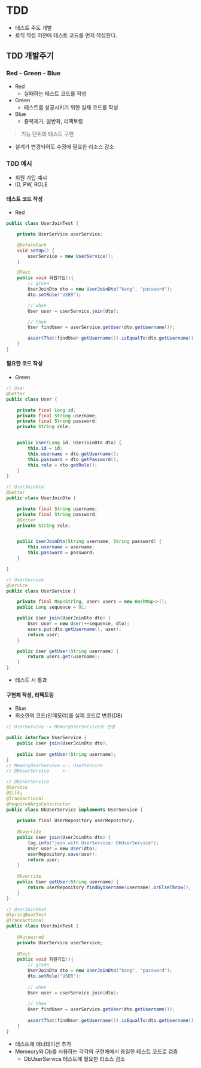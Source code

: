 # TDD

- 테스트 주도 개발
- 로직 작성 이전에 테스트 코드를 먼저 작성한다.

## TDD 개발주기

### Red - Green - Blue

- Red
  - 실패하는 테스트 코드를 작성
- Green
  - 테스트를 성공시키기 위한 실제 코드를 작성
- Blue
  - 중복제거, 일반화, 리팩토링

> 기능 단위의 테스트 구현

- 설계가 변경되어도 수정에 필요한 리소스 감소

### TDD 예시

- 회원 가입 예시
- ID, PW, ROLE

#### 테스트 코드 작성

- Red

```java
public class UserJoinTest {

	private UserService userService;

	@BeforeEach
	void setUp() {
		userService = new UserService();
	}

	@Test
	public void 회원가입(){
		// given
		UserJoinDto dto = new UserJoinDto("kang", "password");
		dto.setRole("USER");

		// when
		User user = userService.join(dto);

		// then
		User findUser = userService.getUser(dto.getUsername());

		assertThat(findUser.getUsername()).isEqualTo(dto.getUsername());
	}
}

```

#### 필요한 코드 작성

- Green

```java
// User
@Getter
public class User {

	private final Long id;
	private final String username;
	private final String password;
	private String role;


	public User(Long id, UserJoinDto dto) {
		this.id = id;
		this.username = dto.getUsername();
		this.password = dto.getPassword();
		this.role = dto.getRole();
	}
}

// UserJoinDto
@Getter
public class UserJoinDto {

	private final String username;
	private final String password;
	@Setter
	private String role;


	public UserJoinDto(String username, String password) {
		this.username = username;
		this.password = password;
	}

}

// UserService
@Service
public class UserService {

	private final Map<String, User> users = new HashMap<>();
	public Long sequence = 0L;

	public User join(UserJoinDto dto) {
		User user = new User(++sequence, dto);
		users.put(dto.getUsername(), user);
		return user;
	}

	public User getUser(String username) {
		return users.get(username);
	}
}
```

- 테스트 시 통과

#### 구현체 작성, 리팩토링

- Blue
- 최소한의 코드(인메모리)를 실제 코드로 변환(DB)

```java
// UserService -> MemoryUserService로 변경

public interface UserService {
	public User join(UserJoinDto dto);
	
	public User getUser(String username);
}
// MemoryUserService <-- UserService 
// DbUserService     <--

// DbUserService
@Service
@Slf4j
@Transactional
@RequiredArgsConstructor
public class DbUserService implements UserService {
	
	private final UserRepository userRepository;
	
	@Override
	public User join(UserJoinDto dto) {
		log.info("join with UserService: DbUserService");
		User user = new User(dto);
		userRepository.save(user);
		return user;
	}
	
	@Override
	public User getUser(String username) {
		return userRepository.findByUsername(username).orElseThrow();
	}
}

// UserJoinTest
@SpringBootTest
@Transactional
public class UserJoinTest {
	
	@Autowired
	private UserService userService;
	
	@Test
	public void 회원가입(){
		// given
		UserJoinDto dto = new UserJoinDto("kang", "password");
		dto.setRole("USER");
		
		// when
		User user = userService.join(dto);
		
		// then
		User findUser = userService.getUser(dto.getUsername());
		
		assertThat(findUser.getUsername()).isEqualTo(dto.getUsername());
	}
}
```

- 테스트에 애너테이션 추가
- Memeory와 Db를 사용하는 각각의 구현체에서 동일한 테스트 코드로 검증
	- DbUserService 테스트에 필요한 리소스 감소
